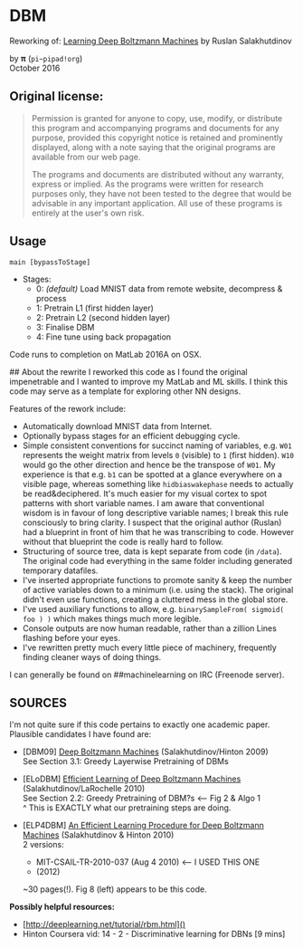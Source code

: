 # DBM
Reworking of: [Learning Deep Boltzmann Machines](http://www.cs.toronto.edu/~rsalakhu/DBM.html) by Ruslan Salakhutdinov

by **π** (`pi~pipad!org`)  
October 2016

## Original license:
>   Permission is granted for anyone to copy, use, modify, or distribute this
>   program and accompanying programs and documents for any purpose, provided
>   this copyright notice is retained and prominently displayed, along with
>   a note saying that the original programs are available from our web page.
> 
>   The programs and documents are distributed without any warranty, express or
>   implied.  As the programs were written for research purposes only, they have
>   not been tested to the degree that would be advisable in any important
>   application.  All use of these programs is entirely at the user's own risk. 


## Usage
    main [bypassToStage]

* Stages:
    * 0: *(default)* Load MNIST data from remote website, decompress & process
    * 1: Pretrain L1 (first hidden layer)
    * 2: Pretrain L2 (second hidden layer)
    * 3: Finalise DBM
    * 4: Fine tune using back propagation

Code runs to completion on MatLab 2016A on OSX.

## About the rewrite
I reworked this code as I found the original impenetrable and I wanted to improve my MatLab and ML skills. I think this code may serve as a template for exploring other NN designs. 

Features of the rework include:

* Automatically download MNIST data from Internet.
* Optionally bypass stages for an efficient debugging cycle.
* Simple consistent conventions for succinct naming of variables, e.g. `W01` represents the weight matrix from levels `0` (visible) to `1` (first hidden).  `W10` would go the other direction and hence be the transpose of `W01`. My experience is that e.g. `b1` can be spotted at a glance everywhere on a visible page, whereas something like `hidbiaswakephase` needs to actually be read&deciphered. It's much easier for my visual cortex to spot patterns with short variable names.  I am aware that conventional wisdom is in favour of long descriptive variable names; I break this rule consciously to bring clarity. I suspect that the original author (Ruslan) had a blueprint in front of him that he was transcribing to code. However without that blueprint the code is really hard to follow.
* Structuring of source tree, data is kept separate from code (in `/data`). The original code had everything in the same folder including generated temporary datafiles.
* I've inserted appropriate functions to promote sanity & keep the number of active variables down to a minimum (i.e. using the stack). The original didn't even use functions, creating a cluttered mess in the global store.
* I've used auxiliary functions to allow, e.g. `binarySampleFrom( sigmoid( foo ) )` which makes things much more legible.
* Console outputs are now human readable, rather than a zillion Lines flashing before your eyes.
* I've rewritten pretty much every little piece of machinery, frequently finding cleaner ways of doing things. 

I can generally be found on ##machinelearning on IRC (Freenode server).

## SOURCES
  I'm not quite sure if this code pertains to exactly one academic paper.  Plausible candidates I have found are:

  - [DBM09] [Deep Boltzmann Machines](http://www.cs.toronto.edu/~fritz/absps/dbm.pdf) (Salakhutdinov/Hinton 2009)  
    See Section 3.1: Greedy Layerwise Pretraining of DBMs

  - [ELoDBM] [Efficient Learning of Deep Boltzmann Machines](http://www.cs.cmu.edu/~rsalakhu/papers/dbmrec.pdf) (Salakhutdinov/LaRochelle 2010)  
    See Section 2.2: Greedy Pretraining of DBM?s <-- Fig 2 & Algo 1  
    ^ This is EXACTLY what our pretraining steps are doing.  

  - [ELP4DBM] [An Efficient Learning Procedure for Deep Boltzmann Machines](http://www.utstat.toronto.edu/~rsalakhu/papers/neco_DBM.pdf) (Salakhutdinov & Hinton 2010)  
    2 versions:

       - MIT-CSAIL-TR-2010-037 (Aug 4 2010) <-- I USED THIS ONE  
       -  (2012) 

    ~30 pages(!).  Fig 8 (left) appears to be this code.

**Possibly helpful resources:**

  - [http://deeplearning.net/tutorial/rbm.html]()
  - Hinton Coursera vid: 14 - 2 - Discriminative learning for DBNs [9 mins]
